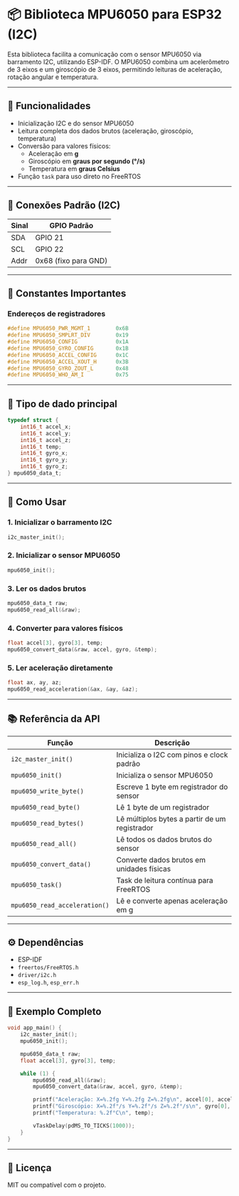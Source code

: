 # 📦 Biblioteca MPU6050 para ESP32 (I2C)

Esta biblioteca facilita a comunicação com o sensor MPU6050 via barramento I2C, utilizando ESP-IDF. O MPU6050 combina um acelerômetro de 3 eixos e um giroscópio de 3 eixos, permitindo leituras de aceleração, rotação angular e temperatura.

---

## 🎯 Funcionalidades

- Inicialização I2C e do sensor MPU6050
- Leitura completa dos dados brutos (aceleração, giroscópio, temperatura)
- Conversão para valores físicos:
  - Aceleração em **g**
  - Giroscópio em **graus por segundo (°/s)**
  - Temperatura em **graus Celsius**
- Função `task` para uso direto no FreeRTOS

---

## 🔌 Conexões Padrão (I2C)

| Sinal | GPIO Padrão |
|-------|--------------|
| SDA   | GPIO 21      |
| SCL   | GPIO 22      |
| Addr  | 0x68 (fixo para GND) |

---

## 🧩 Constantes Importantes

### Endereços de registradores

```c
#define MPU6050_PWR_MGMT_1        0x6B
#define MPU6050_SMPLRT_DIV        0x19
#define MPU6050_CONFIG            0x1A
#define MPU6050_GYRO_CONFIG       0x1B
#define MPU6050_ACCEL_CONFIG      0x1C
#define MPU6050_ACCEL_XOUT_H      0x3B
#define MPU6050_GYRO_ZOUT_L       0x48
#define MPU6050_WHO_AM_I          0x75
```

---

## 🧪 Tipo de dado principal

```c
typedef struct {
    int16_t accel_x;
    int16_t accel_y;
    int16_t accel_z;
    int16_t temp;
    int16_t gyro_x;
    int16_t gyro_y;
    int16_t gyro_z;
} mpu6050_data_t;
```

---

## 🚀 Como Usar

### 1. Inicializar o barramento I2C

```c
i2c_master_init();
```

### 2. Inicializar o sensor MPU6050

```c
mpu6050_init();
```

### 3. Ler os dados brutos

```c
mpu6050_data_t raw;
mpu6050_read_all(&raw);
```

### 4. Converter para valores físicos

```c
float accel[3], gyro[3], temp;
mpu6050_convert_data(&raw, accel, gyro, &temp);
```

### 5. Ler aceleração diretamente

```c
float ax, ay, az;
mpu6050_read_acceleration(&ax, &ay, &az);
```

---

## 📚 Referência da API

| Função                            | Descrição |
|-----------------------------------|-----------|
| `i2c_master_init()`               | Inicializa o I2C com pinos e clock padrão |
| `mpu6050_init()`                  | Inicializa o sensor MPU6050 |
| `mpu6050_write_byte()`            | Escreve 1 byte em registrador do sensor |
| `mpu6050_read_byte()`             | Lê 1 byte de um registrador |
| `mpu6050_read_bytes()`            | Lê múltiplos bytes a partir de um registrador |
| `mpu6050_read_all()`              | Lê todos os dados brutos do sensor |
| `mpu6050_convert_data()`          | Converte dados brutos em unidades físicas |
| `mpu6050_task()`                  | Task de leitura contínua para FreeRTOS |
| `mpu6050_read_acceleration()`     | Lê e converte apenas aceleração em g |

---

## ⚙️ Dependências

- ESP-IDF
- `freertos/FreeRTOS.h`
- `driver/i2c.h`
- `esp_log.h`, `esp_err.h`

---

## 🧪 Exemplo Completo

```c
void app_main() {
    i2c_master_init();
    mpu6050_init();

    mpu6050_data_t raw;
    float accel[3], gyro[3], temp;

    while (1) {
        mpu6050_read_all(&raw);
        mpu6050_convert_data(&raw, accel, gyro, &temp);

        printf("Aceleração: X=%.2fg Y=%.2fg Z=%.2fg\n", accel[0], accel[1], accel[2]);
        printf("Giroscópio: X=%.2f°/s Y=%.2f°/s Z=%.2f°/s\n", gyro[0], gyro[1], gyro[2]);
        printf("Temperatura: %.2f°C\n", temp);

        vTaskDelay(pdMS_TO_TICKS(1000));
    }
}
```

---

## 📎 Licença

MIT ou compatível com o projeto.

